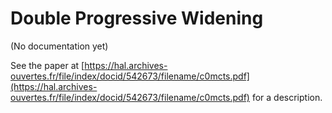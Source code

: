 # Double Progressive Widening 

(No documentation yet)

See the paper at [https://hal.archives-ouvertes.fr/file/index/docid/542673/filename/c0mcts.pdf](https://hal.archives-ouvertes.fr/file/index/docid/542673/filename/c0mcts.pdf) for a description.
